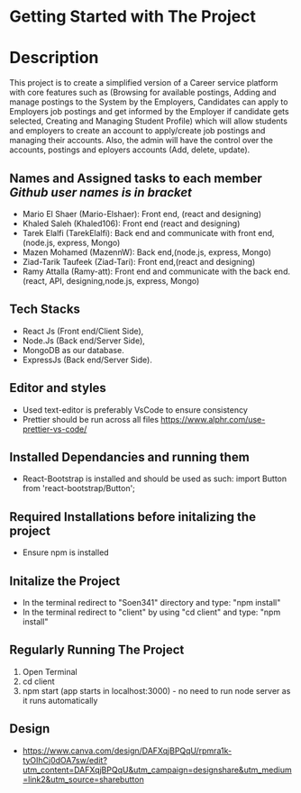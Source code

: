 # Getting Started with The Project
# Description
This project is to create a simplified version of a Career service platform with core features such as (Browsing for available postings, Adding and manage postings to the System by the Employers, Candidates can apply to Employers job postings and get informed by the Employer if candidate gets selected, Creating and Managing Student Profile) which will allow students and employers to create an account to apply/create job postings and managing their accounts. Also, the admin will have the control over the accounts, postings and eployers accounts (Add, delete, update).

## Names and Assigned tasks to each member *Github user names is in bracket*
- Mario El Shaer (Mario-Elshaer): Front end, (react and designing)
- Khaled Saleh (Khaled106): Front end (react and designing)
- Tarek  Elalfi (TarekElalfi): Back end and communicate with front end,(node.js, express, Mongo)
- Mazen Mohamed (MazennW): Back end,(node.js, express, Mongo)
- Ziad-Tarik Taufeek (Ziad-Tari): Front end,(react and designing)
- Ramy Attalla (Ramy-att): Front end and communicate with the back end.(react, API, designing,node.js, express, Mongo)

## Tech Stacks
- React Js (Front end/Client Side),
- Node.Js (Back end/Server Side),
- MongoDB as our database.
- ExpressJs (Back end/Server Side).


## Editor and styles
- Used text-editor is preferably VsCode to ensure consistency 
- Prettier should be run across all files https://www.alphr.com/use-prettier-vs-code/

## Installed Dependancies and running them
- React-Bootstrap is installed and should be used as such: import Button from 'react-bootstrap/Button';

## Required Installations before initalizing the project
- Ensure npm is installed

## Initalize the Project
- In the terminal redirect to "Soen341" directory and type: "npm install"
- In the terminal redirect to "client" by using "cd client" and type: "npm install"

## Regularly Running The Project 
1. Open Terminal
2. cd client
2. npm start (app starts in localhost:3000) - no need to run node server as it runs automatically

## Design
- https://www.canva.com/design/DAFXqjBPQqU/rpmra1k-tyOIhCj0dOA7sw/edit?utm_content=DAFXqjBPQqU&utm_campaign=designshare&utm_medium=link2&utm_source=sharebutton
